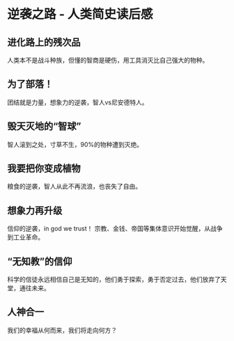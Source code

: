 # 逆袭之路 - 人类简史读后感

## 进化路上的残次品
人类本不是战斗种族，但懂的智商是硬伤，用工具消灭比自己强大的物种。

## 为了部落！
团结就是力量，想象力的逆袭，智人vs尼安德特人。

## 毁天灭地的“智球”
智人滚到之处，寸草不生，90%的物种遭到灭绝。

## 我要把你变成植物
粮食的逆袭，智人从此不再流浪，也丧失了自由。

## 想象力再升级
信仰的逆袭，in god we trust！ 宗教、金钱、帝国等集体意识开始觉醒，从战争到工业革命。

## “无知教”的信仰
科学的信徒永远相信自己是无知的，他们勇于探索，勇于否定过去，他们放弃了天堂，通往未来。

## 人神合一
我们的幸福从何而来，我们将走向何方？
